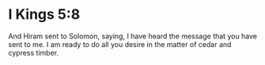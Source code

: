 # I Kings 5:8

And Hiram sent to Solomon, saying, I have heard the message that you have sent to me. I am ready to do all you desire in the matter of cedar and cypress timber.
